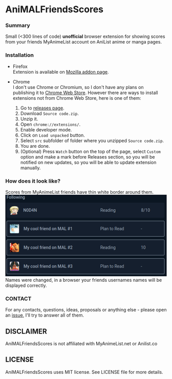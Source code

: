 # AniMALFriendsScores

### Summary  
Small (<300 lines of code) **unofficial** browser extension for showing scores from your friends MyAnimeList account on AniList anime or manga pages.

### Installation  
* Firefox   
  Extension is available on [Mozilla addon page](https://addons.mozilla.org/en-US/firefox/addon/animalfriendsscores/).

* Chrome  
  I don't use Chrome or Chromium, so I don't have any plans on publishing it to [Chrome Web Store](https://chrome.google.com/webstore/). However there are ways to install extensions not from Chrome Web Store, here is one of them:
  1. Go to [releases page](https://github.com/N0D4N/AniMALFriendsScores/releases/latest).  
  2. Download `Source code.zip`.
  3. Unzip it.
  4. Open `chrome://extensions/`.
  5. Enable developer mode.
  6. Click on `Load unpacked` button.
  7. Select `src` subfolder of folder where you unzipped `Source code.zip`.
  8. You are done.
  9. (Optional) Press `Watch` button on the top of the page, select `Custom` option and make a mark before Releases section, so you will be notified on new updates, so you will be able to update extension manually.
    
### How does it look like?
Scores from MyAnimeList friends have thin white border around them.
![Screenshot](images/screenshot1.png)  
Names were changed, in a browser your friends usernames names will be displayed correctly.

### CONTACT
For any contacts, questions, ideas, proposals or anything else - please open an [issue](https://github.com/N0D4N/AniMALFriendsScores/issues/new), I'll try to answer all of them.

## DISCLAIMER
AniMALFriendsScores is not affiliated with MyAnimeList.net or Anilist.co

## LICENSE
AniMALFriendsScores uses MIT license. See LICENSE file for more details.
